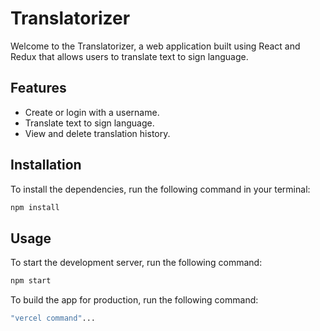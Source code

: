 # Translatorizer

Welcome to the Translatorizer, a web application built using React and Redux that allows users to translate text to sign language.

## Features
- Create or login with a username.
- Translate text to sign language.
- View and delete translation history.

## Installation

To install the dependencies, run the following command in your terminal:

```bash
npm install
```

## Usage
To start the development server, run the following command:

```bash
npm start
```

To build the app for production, run the following command:

```bash
"vercel command"...
```
